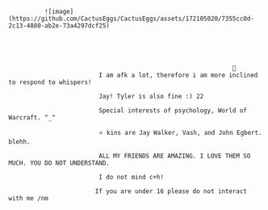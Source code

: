               ![image](https://github.com/CactusEggs/CactusEggs/assets/172105020/7355cc0d-2c13-4880-ab2e-73a4297dcf25)





                                                                  🐇
                             I am afk a lot, therefore i am more inclined to respond to whispers!

                             Jay! Tyler is also fine :) 22

                             Special interests of psychology, World of Warcraft. ^_^

                             ⭐ kins are Jay Walker, Vash, and John Egbert. blehh.

                             ALL MY FRIENDS ARE AMAZING. I LOVE THEM SO MUCH. YOU DO NOT UNDERSTAND.

                             I do not mind c+h! 

                            If you are under 16 please do not interact with me /nm


